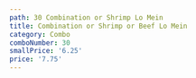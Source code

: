```yaml
---
path: 30 Combination or Shrimp Lo Mein
title: Combination or Shrimp or Beef Lo Mein
category: Combo
comboNumber: 30
smallPrice: '6.25'
price: '7.75'
---
```


